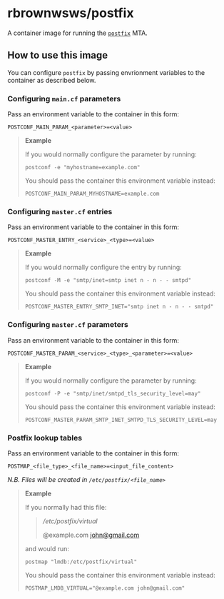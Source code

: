 # rbrownwsws/postfix

A container image for running the [`postfix`](http://www.postfix.org/) MTA.

## How to use this image

You can configure `postfix` by passing envrionment variables to the container as described below.

### Configuring `main.cf` parameters

Pass an environment variable to the container in this form:

`POSTCONF_MAIN_PARAM_<parameter>=<value>`

> **Example**
>
> If you would normally configure the parameter by running:
>
> `postconf -e "myhostname=example.com"`
>
> You should pass the container this environment variable instead:
>
> `POSTCONF_MAIN_PARAM_MYHOSTNAME=example.com`

### Configuring `master.cf` entries

Pass an environment variable to the container in this form:

`POSTCONF_MASTER_ENTRY_<service>_<type>=<value>`

> **Example**
>
> If you would normally configure the entry by running:
>
> `postconf -M -e "smtp/inet=smtp inet n - n - - smtpd"`
>
> You should pass the container this environment variable instead:
>
> `POSTCONF_MASTER_ENTRY_SMTP_INET="smtp inet n - n - - smtpd"`

### Configuring `master.cf` parameters

Pass an environment variable to the container in this form:

`POSTCONF_MASTER_PARAM_<service>_<type>_<parameter>=<value>`

> **Example**
>
> If you would normally configure the parameter by running:
>
> `postconf -P -e "smtp/inet/smtpd_tls_security_level=may"`
>
> You should pass the container this environment variable instead:
>
> `POSTCONF_MASTER_PARAM_SMTP_INET_SMTPD_TLS_SECURITY_LEVEL=may`

### Postfix lookup tables

Pass an environment variable to the container in this form:

`POSTMAP_<file_type>_<file_name>=<input_file_content>`

_N.B. Files will be created in `/etc/postfix/<file_name>`_

> **Example**
>
> If you normally had this file:
>
> >_/etc/postfix/virtual_
> >
> > @example.com john@gmail.com
>
> and would run:
>
> `postmap "lmdb:/etc/postfix/virtual"`
>
> You should pass the container this environment variable instead:
>
> `POSTMAP_LMDB_VIRTUAL="@example.com john@gmail.com"`
